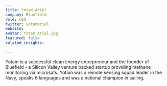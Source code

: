```yaml
---
title: Yotam Ariel
company: Bluefield
role: CEO
twitter: yotamariel
website:
avatar: Yotam_Ariel.jpg
featured: false
related_insights:

---
```

Yotam is a successful clean energy entrepreneur and the founder of Bluefield - a Silicon Valley venture backed startup providing methane monitoring via microsats. Yotam was a remote sensing squad leader in the Navy, speaks 6 languages and was a national champion in sailing.
